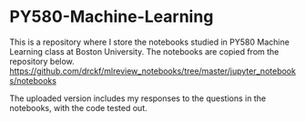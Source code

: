 # PY580-Machine-Learning

This is a repository where I store the notebooks studied in PY580 Machine Learning class at Boston University.
The notebooks are copied from the repository below.
https://github.com/drckf/mlreview_notebooks/tree/master/jupyter_notebooks/notebooks

The uploaded version includes my responses to the questions in the notebooks, with the code tested out.

